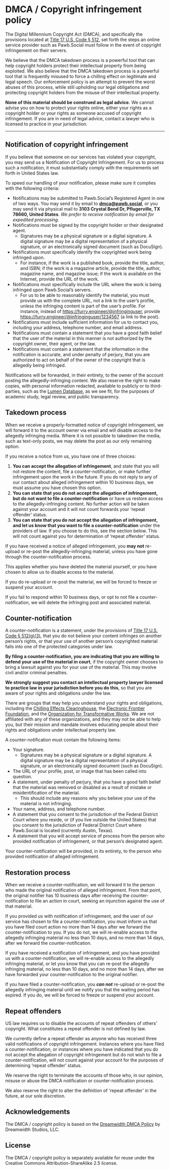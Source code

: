 # DMCA / Copyright infringement policy

The Digital Millennium Copyright Act (DMCA), and specifically the provisions located at [Title 17 U.S. Code § 512](http://www.law.cornell.edu/uscode/17/usc_sec_17_00000512----000-.html), set forth the steps an online service provider such as Pawb.Social must follow in the event of copyright infringement on their servers.

We believe that the DMCA takedown process is a powerful tool that can help copyright holders protect their intellectual property from being exploited. We also believe that the DMCA takedown process is a powerful tool that is frequently misused to force a chilling effect on legitimate and legal speech. Our enforcement policy is an attempt to prevent the worst abuses of this process, while still upholding our legal obligations and protecting copyright holders from the misuse of their intellectual property.

**None of this material should be construed as legal advice.** We cannot advise you on how to protect your rights online, either your rights as a copyright holder or your rights as someone accused of copyright infringement. If you are in need of legal advice, contact a lawyer who is licensed to practice in your jurisdiction.

----

## Notification of copyright infringement

If you believe that someone on our services has violated your copyright, you may send us a Notification of Copyright Infringement. For us to process such a notification, it must substantially comply with the requirements set forth in United States law.

To speed our handling of your notification, please make sure it complies with the following criteria:

* Notifications may be submitted to Pawb.Social’s Registered Agent in one of two ways. You may send it by email to **dmca@pawb.social**, or you may send it via physical mail to **3103 Crystal Bend Dr, Pflugerville, TX 78660, United States**. _We prefer to receive notification by email for expedited processing._
* Notifications must be signed by the copyright holder or their designated agent.
  * Signatures may be a physical signature or a digital signature. A digital signature may be a digital representation of a physical signature, or an electronically signed document (such as DocuSign).
* Notifications must specifically identify the copyrighted work being infringed upon.
  * For instance, if the work is a published book, provide the title, author, and ISBN; if the work is a magazine article, provide the title, author, magazine name, and magazine issue; if the work is available on the Internet, provide the URL of the work.
* Notifications must specifically include the URL where the work is being infringed upon Pawb.Social’s servers.
  * For us to be able to reasonably identify the material, you must provide us with the complete URL, not a link to the user’s profile, unless the infringing content is part of the user’s profile. For instance, instead of https://furry.engineer/@infringinguser, provide https://furry.engineer/@infringinguser/1234567 (a link to the post).
* Notifications must include sufficient information for us to contact you, including your address, telephone number, and email address.
* Notifications must contain a statement that you have a good faith belief that the user of the material in this manner is not authorized by the copyright owner, their agent, or the law.
* Notifications must contain a statement that the information in the notification is accurate, and under penalty of perjury, that you are authorized to act on behalf of the owner of the copyright that is allegedly being infringed.

Notifications will be forwarded, in their entirety, to the owner of the account posting the allegedly-infringing content. We also reserve the right to make copies, with personal information redacted, available to publicly or to third-parties, such as the [Lumen Database](https://lumendatabase.org/pages/about), as we see fit, for the purposes of academic study, legal review, and public transparency.

## Takedown process
When we receive a properly-formatted notice of copyright infringement, we will forward it to the account owner via email and will disable access to the allegedly infringing media. Where it is not possible to takedown the media, such as text-only posts, we may delete the post as our only remaining option.

If you receive a notice from us, you have one of three choices:

1. **You can accept the allegation of infringement**, and state that you will not restore the content, file a counter-notification, or make further infringement upon the work in the future. If you do not reply to any of our contact about alleged infringement within 10 business days, we must assume you have chosen this option.
2. **You can state that you do not accept the allegation of infringement, but do not want to file a counter-notification** or have us restore access to the allegedly-infringing content. No further action will be taken against your account and it will not count forwards your ‘repeat offender’ status.
3. **You can state that you do not accept the allegation of infringement, and let us know that you want to file a counter-notification** under the providers of law. If you choose to do this, see the section below. This will not count against you for determination of ‘repeat offender’ status.

If you have received a notice of alleged infringement, you **may not** re-upload or re-post the allegedly-infringing material, unless you have gone through the counter-notification process.

This applies whether you have deleted the material yourself, or you have chosen to allow us to disable access to the material.

If you do re-upload or re-post the material, we will be forced to freeze or suspend your account.

If you fail to respond within 10 business days, or opt to not file a counter-notification, we will delete the infringing post and associated material.

## Counter-notification
A counter-notification is a statement, under the provisions of [Title 17 U.S. Code § 512(g)(3)](http://www.law.cornell.edu/uscode/17/usc_sec_17_00000512----000-.html), that you do not believe your content infringes on another person’s rights, or that your use of another person’s copyrighted material falls into one of the protected categories under law.

**By filing a counter-notification, you are indicating that you are willing to defend your use of the material in court**, if the copyright owner chooses to bring a lawsuit against you for your use of the material. This may involve civil and/or criminal penalties.

**We strongly suggest you contact an intellectual property lawyer licensed to practice law in your jurisdiction before you do this**, so that you are aware of your rights and obligations under the law.

There are groups that may help you understand your rights and obligations, including the [Chilling Effects Clearinghouse](http://www.chillingeffects.org/), the [Electronic Frontier Foundation](http://www.eff.org/), and the [Organization for Transformative Works](http://transformativeworks.org/). We are not affiliated with any of these organizations, and they may not be able to help you, but their mission and mandate involves educating people about their rights and obligations under intellectual property law.

A counter-notification must contain the following items:

* Your signature.
  * Signatures may be a physical signature or a digital signature. A digital signature may be a digital representation of a physical signature, or an electronically signed document (such as DocuSign).
* The URL of your profile, post, or image that has been called into question.
* A statement, under penalty of perjury, that you have a good faith belief that the material was removed or disabled as a result of mistake or misidentification of the material.
  * This should include any reasons why you believe your use of the material is not infringing.
* Your name, address, and telephone number.
* A statement that you consent to the jurisdiction of the Federal District Court where you reside, or (if you live outside the United States) that you consent to the jurisdiction of Federal District Court where Pawb.Social is located (currently Austin, Texas).
* A statement that you will accept service of process from the person who provided notification of infringement, or that person’s designated agent.

Your counter-notification will be provided, in its entirety, to the person who provided notification of alleged infringement.

## Restoration process
When we receive a counter-notification, we will forward it to the person who made the original notification of alleged infringement. From that point, the original notifier has 10 business days after receiving the counter-notification to file an action in court, seeking an injunction against the use of that material.

If you provided us with notification of infringement, and the user of our service has chosen to file a counter-notification, you must inform us that you have filed court action no more than 14 days after we forward the counter-notification to you. If you do not, we will re-enable access to the allegedly infringing material no less than 10 days, and no more than 14 days, after we forward the counter-notification.

If you have received a notification of infringement, and you have provided us with a counter-notification, we will re-enable access to the allegedly infringing material, or let you know that you can re-post the allegedly infringing material, no less than 10 days, and no more than 14 days, after we have forwarded your counter-notification to the original notifier.

If you have filed a counter-notification, you ***can not*** re-upload or re-post the allegedly infringing material until we notify you that the waiting period has expired. If you do, we will be forced to freeze or suspend your account.

## Repeat offenders
US law requires us to disable the accounts of repeat offenders of others’ copyright. What constitutes a repeat offender is not defined by law.

We currently define a repeat offender as anyone who has received three valid notifications of copyright infringement. Instances where you have filed a counter-notification, or instances where you have indicated that you do not accept the allegation of copyright infringement but do not wish to file a counter-notification, will not count against your account for the purposes of determining ‘repeat offender’ status.

We reserve the right to terminate the accounts of those who, in our opinion, misuse or abuse the DMCA notification or counter-notification process.

We also reserve the right to alter the definition of ‘repeat offender’ in the future, at our sole discretion.

## Acknowledgements

The DMCA / copyright policy is based on the [Dreamwidth DMCA Policy](https://www.dreamwidth.org/legal/dmca) by Dreamwidth Studios, LLC.

## License

The DMCA / copyright policy is separately available for reuse under the Creative Commons Attribution-ShareAlike 2.5 license.